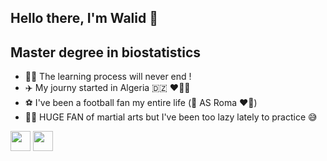 ## Hello there, I'm Walid  👊 

## Master degree in biostatistics

- 👨‍💻 The learning process will never end !
- ✈️ My journy started in Algeria :algeria: ❤️🤍💚
- ⚽️ I've been a football fan my entire life (🐺 AS Roma ❤️💛)
- 🥊🥋 HUGE FAN of martial arts but I've been too lazy lately to practice 😅

<img height="32" width="32" src="https://cdn.jsdelivr.net/npm/simple-icons@v5/icons/LinkedIn.svg" />
<img height="32" width="32" src="https://unpkg.com/simple-icons@v5/icons/[ICON SLUG].svg" />

